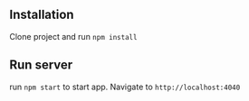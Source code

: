 ## Installation

Clone project and run `npm install`

## Run server

run `npm start` to start app. Navigate to `http://localhost:4040`